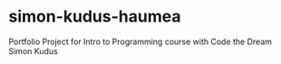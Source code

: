 # simon-kudus-haumea
Portfolio Project for Intro to Programming course with Code the Dream
Simon Kudus
